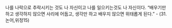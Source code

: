 나를 나락으로 추락시키는 것도 나 자신이고 나를 일으키는것도 나 자신이다.
“배우기만 하고 생각하지 않으면 사리에 어둡고, 생각만 하고 배우지 않으면 위태롭게 된다.” - (31.논어,위정15)
